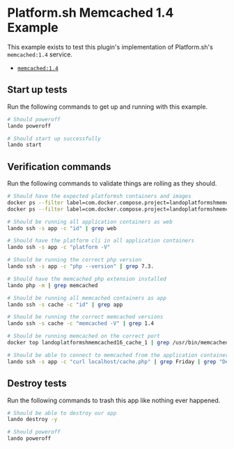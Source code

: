 Platform.sh Memcached 1.4 Example
=================================

This example exists to test this plugin's implementation of Platform.sh's `memcached:1.4` service.

* [`memcached:1.4`](https://docs.platform.sh/configuration/services/memcached.html)

Start up tests
--------------

Run the following commands to get up and running with this example.

```bash
# Should poweroff
lando poweroff

# Should start up successfully
lando start
```

Verification commands
---------------------

Run the following commands to validate things are rolling as they should.

```bash
# Should have the expected platformsh containers and images
docker ps --filter label=com.docker.compose.project=landoplatformshmemcached14 | grep docker.registry.platform.sh/php-7.3 | grep landoplatformshmemcached14_app_1
docker ps --filter label=com.docker.compose.project=landoplatformshmemcached14 | grep docker.registry.platform.sh/memcached-1.4 | grep landoplatformshmemcached14_cache_1

# Should be running all application containers as web
lando ssh -s app -c "id" | grep web

# Should have the platform cli in all application containers
lando ssh -s app -c "platform -V"

# Should be running the correct php version
lando ssh -s app -c "php --version" | grep 7.3.

# Should have the memcached php extension installed
lando php -m | grep memcached

# Should be running all memcached containers as app
lando ssh -s cache -c "id" | grep app

# Should be running the correct memcached versions
lando ssh -s cache -c "memcached -V" | grep 1.4

# Should be running memcached on the correct port
docker top landoplatformshmemcached16_cache_1 | grep /usr/bin/memcached | grep 11211

# Should be able to connect to memcached from the application containers
lando ssh -s app -c "curl localhost/cache.php" | grep Friday | grep "Deploy day"
```

Destroy tests
-------------

Run the following commands to trash this app like nothing ever happened.

```bash
# Should be able to destroy our app
lando destroy -y

# Should poweroff
lando poweroff
```

